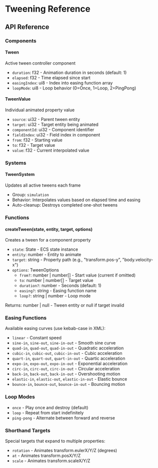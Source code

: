 # Tweening Reference

## API Reference

### Components

#### Tween
Active tween controller component
- `duration`: f32 - Animation duration in seconds (default: 1)
- `elapsed`: f32 - Time elapsed since start
- `easingIndex`: ui8 - Index into easing function array
- `loopMode`: ui8 - Loop behavior (0=Once, 1=Loop, 2=PingPong)

#### TweenValue
Individual animated property value
- `source`: ui32 - Parent tween entity
- `target`: ui32 - Target entity being animated
- `componentId`: ui32 - Component identifier
- `fieldIndex`: ui32 - Field index in component
- `from`: f32 - Starting value
- `to`: f32 - Target value  
- `value`: f32 - Current interpolated value

### Systems

#### TweenSystem
Updates all active tweens each frame
- Group: `simulation`
- Behavior: Interpolates values based on elapsed time and easing
- Auto-cleanup: Destroys completed one-shot tweens

### Functions

#### createTween(state, entity, target, options)
Creates a tween for a component property
- `state`: State - ECS state instance
- `entity`: number - Entity to animate
- `target`: string - Property path (e.g., "transform.pos-y", "body.velocity-x")
- `options`: TweenOptions
  - `from?`: number | number[] - Start value (current if omitted)
  - `to`: number | number[] - Target value
  - `duration?`: number - Seconds (default: 1)
  - `easing?`: string - Easing function name
  - `loop?`: string | number - Loop mode

Returns: number | null - Tween entity or null if target invalid

### Easing Functions

Available easing curves (use kebab-case in XML):
- `linear` - Constant speed
- `sine-in`, `sine-out`, `sine-in-out` - Smooth sine curve
- `quad-in`, `quad-out`, `quad-in-out` - Quadratic acceleration
- `cubic-in`, `cubic-out`, `cubic-in-out` - Cubic acceleration
- `quart-in`, `quart-out`, `quart-in-out` - Quartic acceleration
- `expo-in`, `expo-out`, `expo-in-out` - Exponential acceleration
- `circ-in`, `circ-out`, `circ-in-out` - Circular acceleration
- `back-in`, `back-out`, `back-in-out` - Overshooting motion
- `elastic-in`, `elastic-out`, `elastic-in-out` - Elastic bounce
- `bounce-in`, `bounce-out`, `bounce-in-out` - Bouncing motion

### Loop Modes

- `once` - Play once and destroy (default)
- `loop` - Repeat from start indefinitely
- `ping-pong` - Alternate between forward and reverse

### Shorthand Targets

Special targets that expand to multiple properties:
- `rotation` - Animates transform.eulerX/Y/Z (degrees)
- `at` - Animates transform.posX/Y/Z
- `scale` - Animates transform.scaleX/Y/Z